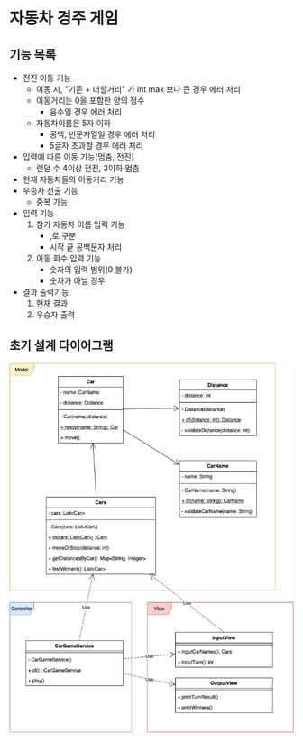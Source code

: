 # 자동차 경주 게임
## 기능 목록
- 전진 이동 기능
  - 이동 시, "기존 + 더할거리" 가 int max 보다 큰 경우 에러 처리
  - 이동거리는 0을 포함한 양의 정수
    - 음수일 경우 에러 처리
  - 자동차이름은 5자 이하
    - 공백, 빈문자열일 경우 에러 처리
    - 5글자 초과할 경우 에러 처리
- 입력에 따른 이동 기능(멈춤, 전진)
  - 랜덤 수 4이상 전진, 3이하 멈춤
- 현재 자동차들의 이동거리 기능
- 우승자 선출 기능
  - 중복 가능
- 입력 기능
  1. 참가 자동차 이름 입력 기능
     - ,로 구분
     - 시작 끝 공백문자 처리
  2. 이동 회수 입력 기능
     - 숫자의 입력 범위(0 불가)
     - 숫자가 아닐 경우
- 결과 출력기능
  1. 현재 결과
  2. 우승자 출력

## 초기 설계 다이어그램
![초기다이어그램](./img/클래스다이어그램(초기).png)